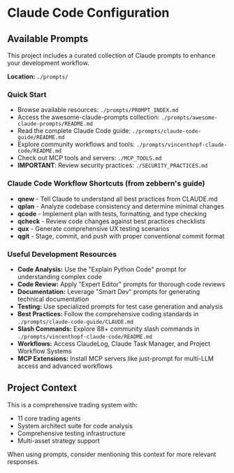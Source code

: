 # Claude Code Configuration

## Available Prompts

This project includes a curated collection of Claude prompts to enhance your development workflow.

**Location:** `./prompts/`

### Quick Start
- Browse available resources: `./prompts/PROMPT_INDEX.md`
- Access the awesome-claude-prompts collection: `./prompts/awesome-claude-prompts/README.md`
- Read the complete Claude Code guide: `./prompts/claude-code-guide/README.md`
- Explore community workflows and tools: `./prompts/vincenthopf-claude-code/README.md`
- Check out MCP tools and servers: `./MCP_TOOLS.md`
- **IMPORTANT**: Review security practices: `./SECURITY_PRACTICES.md`

### Claude Code Workflow Shortcuts (from zebbern's guide)
- **qnew** - Tell Claude to understand all best practices from CLAUDE.md
- **qplan** - Analyze codebase consistency and determine minimal changes
- **qcode** - Implement plan with tests, formatting, and type checking
- **qcheck** - Review code changes against best practices checklists
- **qux** - Generate comprehensive UX testing scenarios
- **qgit** - Stage, commit, and push with proper conventional commit format

### Useful Development Resources
- **Code Analysis:** Use the "Explain Python Code" prompt for understanding complex code
- **Code Review:** Apply "Expert Editor" prompts for thorough code reviews
- **Documentation:** Leverage "Smart Dev" prompts for generating technical documentation
- **Testing:** Use specialized prompts for test case generation and analysis
- **Best Practices:** Follow the comprehensive coding standards in `./prompts/claude-code-guide/CLAUDE.md`
- **Slash Commands:** Explore 88+ community slash commands in `./prompts/vincenthopf-claude-code/README.md`
- **Workflows:** Access ClaudeLog, Claude Task Manager, and Project Workflow Systems
- **MCP Extensions:** Install MCP servers like just-prompt for multi-LLM access and advanced workflows

## Project Context

This is a comprehensive trading system with:
- 11 core trading agents
- System architect suite for code analysis
- Comprehensive testing infrastructure
- Multi-asset strategy support

When using prompts, consider mentioning this context for more relevant responses.